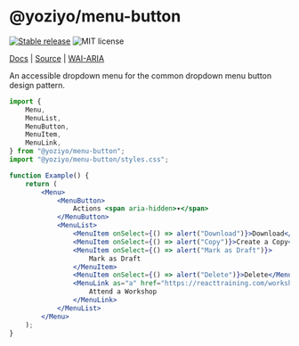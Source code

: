 # @yoziyo/menu-button

[![Stable release](https://img.shields.io/npm/v/@yoziyo/menu-button.svg)](https://npm.im/@yoziyo/menu-button) ![MIT license](https://badgen.now.sh/badge/license/MIT)

[Docs](https://reach.tech/menu-button) | [Source](https://github.com/reach/reach-ui/tree/main/packages/menu-button) | [WAI-ARIA](https://www.w3.org/TR/wai-aria-practices-1.2/#menubutton)

An accessible dropdown menu for the common dropdown menu button design pattern.

```jsx
import {
	Menu,
	MenuList,
	MenuButton,
	MenuItem,
	MenuLink,
} from "@yoziyo/menu-button";
import "@yoziyo/menu-button/styles.css";

function Example() {
	return (
		<Menu>
			<MenuButton>
				Actions <span aria-hidden>▾</span>
			</MenuButton>
			<MenuList>
				<MenuItem onSelect={() => alert("Download")}>Download</MenuItem>
				<MenuItem onSelect={() => alert("Copy")}>Create a Copy</MenuItem>
				<MenuItem onSelect={() => alert("Mark as Draft")}>
					Mark as Draft
				</MenuItem>
				<MenuItem onSelect={() => alert("Delete")}>Delete</MenuItem>
				<MenuLink as="a" href="https://reacttraining.com/workshops/">
					Attend a Workshop
				</MenuLink>
			</MenuList>
		</Menu>
	);
}
```
